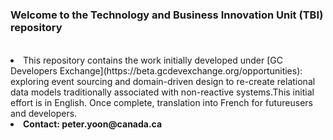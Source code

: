 # 
<h3> Welcome to the Technology and Business Innovation Unit (TBI) repository</h3>
<un>
  <li>This repository contains the work initially developed under [GC Developers Exchange](https://beta.gcdevexchange.org/opportunities):
exploring event sourcing and domain-driven design to re-create relational data
models traditionally associated with non-reactive systems.This
initial effort is in English. Once complete, translation into French for futureusers and developers.</li>
 <li> <b>Contact: peter.yoon@canada.ca</b></li>
</un>
  
